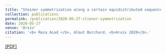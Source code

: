 ```yaml
---
title: "Steiner symmetrization along a certain equidistributed sequence of directions"
collection: publications
permalink: /publication/2020-05-27-stiener-symmetrization
date: 2020-05-27
venue: 'Arxiv'
citation: '<b> Reza Asad </b>, Almut Burchard. <b>Arxiv 2020</b>.'
---
```


[[PDF]](https://arxiv.org/pdf/2005.13597.pdf)
